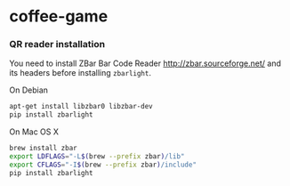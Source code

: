 # coffee-game


### QR reader installation

You need to install ZBar Bar Code Reader http://zbar.sourceforge.net/ and its headers before installing ``zbarlight``.

On Debian
```bash
apt-get install libzbar0 libzbar-dev
pip install zbarlight
```
On Mac OS X

```bash
brew install zbar
export LDFLAGS="-L$(brew --prefix zbar)/lib"
export CFLAGS="-I$(brew --prefix zbar)/include"
pip install zbarlight
```